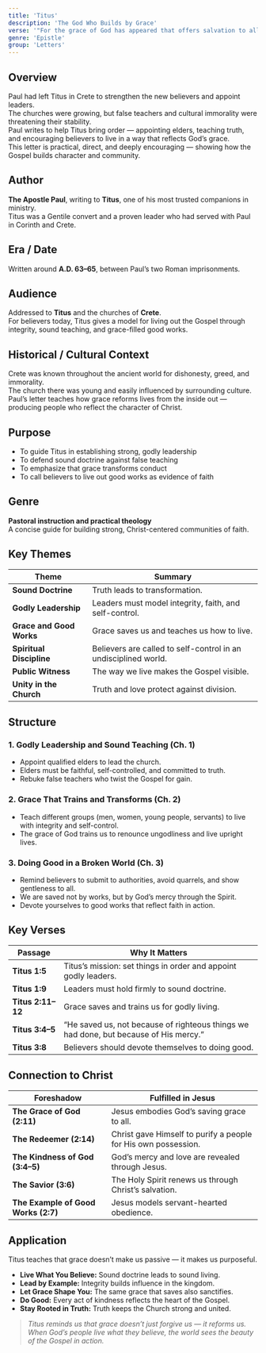 ```yaml
---
title: 'Titus'
description: 'The God Who Builds by Grace'
verse: '"For the grace of God has appeared that offers salvation to all people." — Titus 2:11'
genre: 'Epistle'
group: 'Letters'
---
```


## Overview  
Paul had left Titus in Crete to strengthen the new believers and appoint leaders.  
The churches were growing, but false teachers and cultural immorality were threatening their stability.  
Paul writes to help Titus bring order — appointing elders, teaching truth, and encouraging believers to live in a way that reflects God’s grace.  
This letter is practical, direct, and deeply encouraging — showing how the Gospel builds character and community.

## Author  
**The Apostle Paul**, writing to **Titus**, one of his most trusted companions in ministry.  
Titus was a Gentile convert and a proven leader who had served with Paul in Corinth and Crete.

## Era / Date  
Written around **A.D. 63–65**, between Paul’s two Roman imprisonments.

## Audience  
Addressed to **Titus** and the churches of **Crete**.  
For believers today, Titus gives a model for living out the Gospel through integrity, sound teaching, and grace-filled good works.

## Historical / Cultural Context  
Crete was known throughout the ancient world for dishonesty, greed, and immorality.  
The church there was young and easily influenced by surrounding culture.  
Paul’s letter teaches how grace reforms lives from the inside out — producing people who reflect the character of Christ.

## Purpose  
- To guide Titus in establishing strong, godly leadership  
- To defend sound doctrine against false teaching  
- To emphasize that grace transforms conduct  
- To call believers to live out good works as evidence of faith  

## Genre  
**Pastoral instruction and practical theology**  
A concise guide for building strong, Christ-centered communities of faith.

## Key Themes  

| Theme | Summary |
|-------|----------|
| **Sound Doctrine** | Truth leads to transformation. |
| **Godly Leadership** | Leaders must model integrity, faith, and self-control. |
| **Grace and Good Works** | Grace saves us and teaches us how to live. |
| **Spiritual Discipline** | Believers are called to self-control in an undisciplined world. |
| **Public Witness** | The way we live makes the Gospel visible. |
| **Unity in the Church** | Truth and love protect against division. |

## Structure  

### 1. Godly Leadership and Sound Teaching (Ch. 1)
- Appoint qualified elders to lead the church.  
- Elders must be faithful, self-controlled, and committed to truth.  
- Rebuke false teachers who twist the Gospel for gain.  

### 2. Grace That Trains and Transforms (Ch. 2)
- Teach different groups (men, women, young people, servants) to live with integrity and self-control.  
- The grace of God trains us to renounce ungodliness and live upright lives.  

### 3. Doing Good in a Broken World (Ch. 3)
- Remind believers to submit to authorities, avoid quarrels, and show gentleness to all.  
- We are saved not by works, but by God’s mercy through the Spirit.  
- Devote yourselves to good works that reflect faith in action.  

## Key Verses  

| Passage | Why It Matters |
|----------|----------------|
| **Titus 1:5** | Titus’s mission: set things in order and appoint godly leaders. |
| **Titus 1:9** | Leaders must hold firmly to sound doctrine. |
| **Titus 2:11–12** | Grace saves and trains us for godly living. |
| **Titus 3:4–5** | “He saved us, not because of righteous things we had done, but because of His mercy.” |
| **Titus 3:8** | Believers should devote themselves to doing good. |

## Connection to Christ  

| Foreshadow | Fulfilled in Jesus |
|-------------|-------------------|
| **The Grace of God (2:11)** | Jesus embodies God’s saving grace to all. |
| **The Redeemer (2:14)** | Christ gave Himself to purify a people for His own possession. |
| **The Kindness of God (3:4–5)** | God’s mercy and love are revealed through Jesus. |
| **The Savior (3:6)** | The Holy Spirit renews us through Christ’s salvation. |
| **The Example of Good Works (2:7)** | Jesus models servant-hearted obedience. |

## Application  
Titus teaches that grace doesn’t make us passive — it makes us purposeful.  
- **Live What You Believe:** Sound doctrine leads to sound living.  
- **Lead by Example:** Integrity builds influence in the kingdom.  
- **Let Grace Shape You:** The same grace that saves also sanctifies.  
- **Do Good:** Every act of kindness reflects the heart of the Gospel.  
- **Stay Rooted in Truth:** Truth keeps the Church strong and united.  

> *Titus reminds us that grace doesn’t just forgive us — it reforms us. When God’s people live what they believe, the world sees the beauty of the Gospel in action.*
